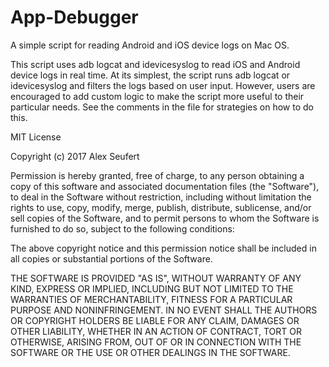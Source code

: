 # App-Debugger
A simple script for reading Android and iOS device logs on Mac OS.

This script uses adb logcat and idevicesyslog to read iOS and Android device logs in real time. At its simplest, the script runs adb logcat or idevicesyslog and filters the logs based on user input. However, users are encouraged to add custom logic to make the script more useful to their particular needs. See the comments in the file for strategies on how to do this.


MIT License

Copyright (c) 2017 Alex Seufert

Permission is hereby granted, free of charge, to any person obtaining a copy
of this software and associated documentation files (the "Software"), to deal
in the Software without restriction, including without limitation the rights
to use, copy, modify, merge, publish, distribute, sublicense, and/or sell
copies of the Software, and to permit persons to whom the Software is
furnished to do so, subject to the following conditions:

The above copyright notice and this permission notice shall be included in all
copies or substantial portions of the Software.

THE SOFTWARE IS PROVIDED "AS IS", WITHOUT WARRANTY OF ANY KIND, EXPRESS OR
IMPLIED, INCLUDING BUT NOT LIMITED TO THE WARRANTIES OF MERCHANTABILITY,
FITNESS FOR A PARTICULAR PURPOSE AND NONINFRINGEMENT. IN NO EVENT SHALL THE
AUTHORS OR COPYRIGHT HOLDERS BE LIABLE FOR ANY CLAIM, DAMAGES OR OTHER
LIABILITY, WHETHER IN AN ACTION OF CONTRACT, TORT OR OTHERWISE, ARISING FROM,
OUT OF OR IN CONNECTION WITH THE SOFTWARE OR THE USE OR OTHER DEALINGS IN THE
SOFTWARE.
